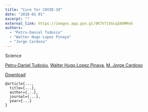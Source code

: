 ```yaml
---
title: "Cure for COVID-19"
date: "2018-01-01"
excerpt: ""
external_link: https://images.app.goo.gl/9K7V7jSGcq3A8MMs6
authors:
  - "Petru-Daniel Tudosiu"
  - "Walter Hugo Lopez Pinaya"
  - "Jorge Cardoso"
---
```


Science

[Petru-Daniel Tudosiu](/people/daniel_tudosiu), [Walter Hugo Lopez Pinaya](/people/walter_pinaya), [M. Jorge Cardoso](/people/jorge_cardoso)

<a href="{{page.external_link}}" target="_blank"> Download </a>

```
@article{...,
  title={...},
  author={...},
  journal={...},
  year={...}
}
```
